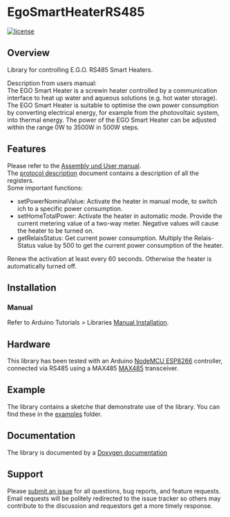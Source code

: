 # EgoSmartHeaterRS485

[![license](https://img.shields.io/github/license/th-hock/EgoSmartHeaterRS485.svg)][license]

[license]:          LICENSE

## Overview

Library for controlling E.G.O. RS485 Smart Heaters.

Description from users manual:  
The EGO Smart Heater is a screwin heater controlled by a communication interface to heat up water and aqueous solutions (e.g. hot water storage).
The EGO Smart Heater is suitable to optimise the own power consumption by converting electrical energy, for example from the photovoltaic system, into thermal energy.
The power of the EGO Smart Heater can be adjusted within the range 0W to 3500W in 500W steps.

## Features

Please refer to the [Assembly und User manual](https://github.com/th-hock/EgoSmartHeaterRS485/blob/main/extras/smart_heater.pdf).  
The [protocol description](https://github.com/th-hock/EgoSmartHeaterRS485/blob/main/extras/Protocol%2090.60034.744_001_1.pdf) document contains a description of all the registers.  
Some important functions:
- setPowerNominalValue: Activate the heater in manual mode, to switch ich to a specific power consumption.
- setHomeTotalPower: Activate the heater in automatic mode. Provide the current metering value of a two-way meter. Negative values will cause the heater to be turned on.
- getRelaisStatus: Get current power consumption. Multiply the Relais-Status value by 500 to get the current power consumption of the heater.

Renew the activation at least every 60 seconds. Otherwise the heater is automatically turned off.

## Installation

### Manual

Refer to Arduino Tutorials > Libraries [Manual Installation](https://www.arduino.cc/en/Guide/Libraries#toc5).


## Hardware

This library has been tested with an Arduino [NodeMCU ESP8266](https://components101.com/development-boards/nodemcu-esp8266-pinout-features-and-datasheet) controller, connected via RS485 using a MAX485 [MAX485](https://microcontrollerslab.com/rs485-serial-communication-esp32-esp8266-tutorial/) transceiver.


## Example

The library contains a sketche that demonstrate use of the library. You can find these in the [examples](https://github.com/th-hock/EgoSmartHeaterRS485/tree/main/examples/) folder.


## Documentation

The library is documented by a <a href="https://github.com/th-hock/EgoSmartHeaterRS485/blob/main/doc/html/index.html" target="_blank">Doxygen documentation</a>


## Support

Please [submit an issue](https://github.com/th-hock/EgoSmartHeaterRS485/issues) for all questions, bug reports, and feature requests. Email requests will be politely redirected to the issue tracker so others may contribute to the discussion and requestors get a more timely response.
